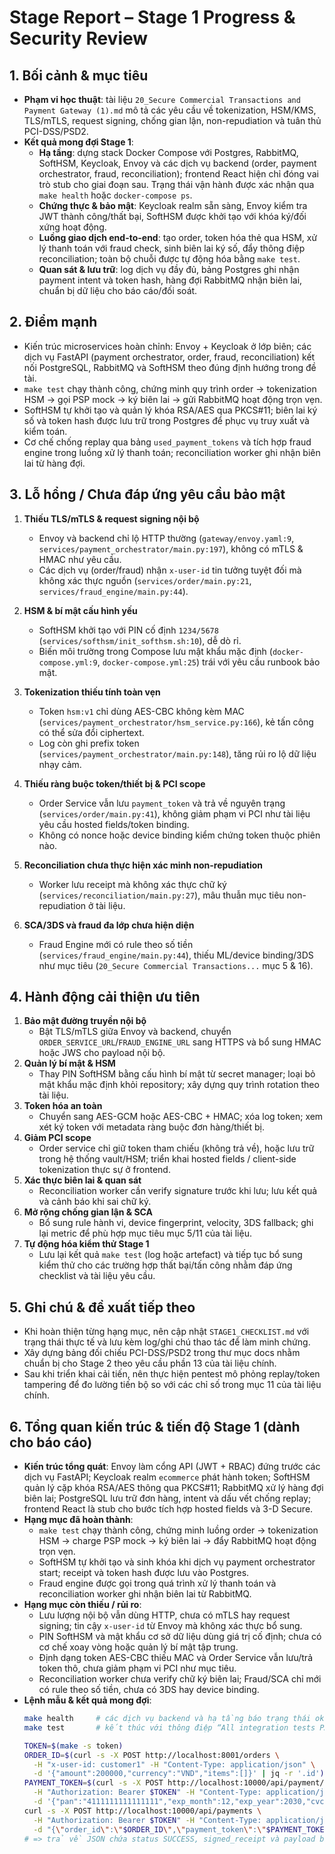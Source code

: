 # Stage Report – Stage 1 Progress & Security Review

## 1. Bối cảnh & mục tiêu
- **Phạm vi học thuật**: tài liệu `20_Secure Commercial Transactions and Payment Gateway (1).md` mô tả các yêu cầu về tokenization, HSM/KMS, TLS/mTLS, request signing, chống gian lận, non-repudiation và tuân thủ PCI-DSS/PSD2.
- **Kết quả mong đợi Stage 1**:
  - **Hạ tầng**: dựng stack Docker Compose với Postgres, RabbitMQ, SoftHSM, Keycloak, Envoy và các dịch vụ backend (order, payment orchestrator, fraud, reconciliation); frontend React hiện chỉ đóng vai trò stub cho giai đoạn sau. Trạng thái vận hành được xác nhận qua `make health` hoặc `docker-compose ps`.
  - **Chứng thực & bảo mật**: Keycloak realm sẵn sàng, Envoy kiểm tra JWT thành công/thất bại, SoftHSM được khởi tạo với khóa ký/đối xứng hoạt động.
  - **Luồng giao dịch end-to-end**: tạo order, token hóa thẻ qua HSM, xử lý thanh toán với fraud check, sinh biên lai ký số, đẩy thông điệp reconciliation; toàn bộ chuỗi được tự động hóa bằng `make test`.
  - **Quan sát & lưu trữ**: log dịch vụ đầy đủ, bảng Postgres ghi nhận payment intent và token hash, hàng đợi RabbitMQ nhận biên lai, chuẩn bị dữ liệu cho báo cáo/đối soát.

## 2. Điểm mạnh
- Kiến trúc microservices hoàn chỉnh: Envoy + Keycloak ở lớp biên; các dịch vụ FastAPI (payment orchestrator, order, fraud, reconciliation) kết nối PostgreSQL, RabbitMQ và SoftHSM theo đúng định hướng trong đề tài.
- `make test` chạy thành công, chứng minh quy trình order → tokenization HSM → gọi PSP mock → ký biên lai → gửi RabbitMQ hoạt động trọn vẹn.
- SoftHSM tự khởi tạo và quản lý khóa RSA/AES qua PKCS#11; biên lai ký số và token hash được lưu trữ trong Postgres để phục vụ truy xuất và kiểm toán.
- Cơ chế chống replay qua bảng `used_payment_tokens` và tích hợp fraud engine trong luồng xử lý thanh toán; reconciliation worker ghi nhận biên lai từ hàng đợi.

## 3. Lỗ hổng / Chưa đáp ứng yêu cầu bảo mật
1. **Thiếu TLS/mTLS & request signing nội bộ**  
   - Envoy và backend chỉ lộ HTTP thường (`gateway/envoy.yaml:9`, `services/payment_orchestrator/main.py:197`), không có mTLS & HMAC như yêu cầu.
   - Các dịch vụ (order/fraud) nhận `x-user-id` tin tưởng tuyệt đối mà không xác thực nguồn (`services/order/main.py:21`, `services/fraud_engine/main.py:44`).

2. **HSM & bí mật cấu hình yếu**  
   - SoftHSM khởi tạo với PIN cố định `1234/5678` (`services/softhsm/init_softhsm.sh:10`), dễ dò rỉ.  
   - Biến môi trường trong Compose lưu mật khẩu mặc định (`docker-compose.yml:9`, `docker-compose.yml:25`) trái với yêu cầu runbook bảo mật.

3. **Tokenization thiếu tính toàn vẹn**  
   - Token `hsm:v1` chỉ dùng AES-CBC không kèm MAC (`services/payment_orchestrator/hsm_service.py:166`), kẻ tấn công có thể sửa đổi ciphertext.  
   - Log còn ghi prefix token (`services/payment_orchestrator/main.py:148`), tăng rủi ro lộ dữ liệu nhạy cảm.

4. **Thiếu ràng buộc token/thiết bị & PCI scope**  
   - Order Service vẫn lưu `payment_token` và trả về nguyên trạng (`services/order/main.py:41`), không giảm phạm vi PCI như tài liệu yêu cầu hosted fields/token binding.  
   - Không có nonce hoặc device binding kiểm chứng token thuộc phiên nào.

5. **Reconciliation chưa thực hiện xác minh non-repudiation**  
   - Worker lưu receipt mà không xác thực chữ ký (`services/reconciliation/main.py:27`), mâu thuẫn mục tiêu non-repudiation ở tài liệu.

6. **SCA/3DS và fraud đa lớp chưa hiện diện**  
   - Fraud Engine mới có rule theo số tiền (`services/fraud_engine/main.py:44`), thiếu ML/device binding/3DS như mục tiêu (`20_Secure Commercial Transactions...` mục 5 & 16).  

## 4. Hành động cải thiện ưu tiên
1. **Bảo mật đường truyền nội bộ**  
   - Bật TLS/mTLS giữa Envoy và backend, chuyển `ORDER_SERVICE_URL`/`FRAUD_ENGINE_URL` sang HTTPS và bổ sung HMAC hoặc JWS cho payload nội bộ.
2. **Quản lý bí mật & HSM**  
   - Thay PIN SoftHSM bằng cấu hình bí mật từ secret manager; loại bỏ mật khẩu mặc định khỏi repository; xây dựng quy trình rotation theo tài liệu.
3. **Token hóa an toàn**  
   - Chuyển sang AES-GCM hoặc AES-CBC + HMAC; xóa log token; xem xét ký token với metadata ràng buộc đơn hàng/thiết bị.
4. **Giảm PCI scope**  
   - Order service chỉ giữ token tham chiếu (không trả về), hoặc lưu trữ trong hệ thống vault/HSM; triển khai hosted fields / client-side tokenization thực sự ở frontend.
5. **Xác thực biên lai & quan sát**  
   - Reconciliation worker cần verify signature trước khi lưu; lưu kết quả và cảnh báo khi sai chữ ký.
6. **Mở rộng chống gian lận & SCA**  
   - Bổ sung rule hành vi, device fingerprint, velocity, 3DS fallback; ghi lại metric để phù hợp mục tiêu mục 5/11 của tài liệu.
7. **Tự động hóa kiểm thử Stage 1**  
   - Lưu lại kết quả `make test` (log hoặc artefact) và tiếp tục bổ sung kiểm thử cho các trường hợp thất bại/tấn công nhằm đáp ứng checklist và tài liệu yêu cầu.

## 5. Ghi chú & đề xuất tiếp theo
- Khi hoàn thiện từng hạng mục, nên cập nhật `STAGE1_CHECKLIST.md` với trạng thái thực tế và lưu kèm log/ghi chú thao tác để làm minh chứng.  
- Xây dựng bảng đối chiếu PCI-DSS/PSD2 trong thư mục docs nhằm chuẩn bị cho Stage 2 theo yêu cầu phần 13 của tài liệu chính.  
- Sau khi triển khai cải tiến, nên thực hiện pentest mô phỏng replay/token tampering để đo lường tiến bộ so với các chỉ số trong mục 11 của tài liệu chính.

## 6. Tổng quan kiến trúc & tiến độ Stage 1 (dành cho báo cáo)
- **Kiến trúc tổng quát**: Envoy làm cổng API (JWT + RBAC) đứng trước các dịch vụ FastAPI; Keycloak realm `ecommerce` phát hành token; SoftHSM quản lý cặp khóa RSA/AES thông qua PKCS#11; RabbitMQ xử lý hàng đợi biên lai; PostgreSQL lưu trữ đơn hàng, intent và dấu vết chống replay; frontend React là stub cho bước tích hợp hosted fields và 3-D Secure.
- **Hạng mục đã hoàn thành**:
  - `make test` chạy thành công, chứng minh luồng order → tokenization HSM → charge PSP mock → ký biên lai → đẩy RabbitMQ hoạt động trọn vẹn.
  - SoftHSM tự khởi tạo và sinh khóa khi dịch vụ payment orchestrator start; receipt và token hash được lưu vào Postgres.
  - Fraud engine được gọi trong quá trình xử lý thanh toán và reconciliation worker ghi nhận biên lai từ RabbitMQ.
- **Hạng mục còn thiếu / rủi ro**:
  - Lưu lượng nội bộ vẫn dùng HTTP, chưa có mTLS hay request signing; tin cậy `x-user-id` từ Envoy mà không xác thực bổ sung.
  - PIN SoftHSM và mật khẩu cơ sở dữ liệu dùng giá trị cố định; chưa có cơ chế xoay vòng hoặc quản lý bí mật tập trung.
  - Định dạng token AES-CBC thiếu MAC và Order Service vẫn lưu/trả token thô, chưa giảm phạm vi PCI như mục tiêu.
  - Reconciliation worker chưa verify chữ ký biên lai; Fraud/SCA chỉ mới có rule theo số tiền, chưa có 3DS hay device binding.
- **Lệnh mẫu & kết quả mong đợi**:
  ```bash
  make health     # các dịch vụ backend và hạ tầng báo trạng thái ok
  make test       # kết thúc với thông điệp “All integration tests PASSED”

  TOKEN=$(make -s token)
  ORDER_ID=$(curl -s -X POST http://localhost:8001/orders \
    -H "x-user-id: customer1" -H "Content-Type: application/json" \
    -d '{"amount":200000,"currency":"VND","items":[]}' | jq -r '.id')
  PAYMENT_TOKEN=$(curl -s -X POST http://localhost:10000/api/payment/tokenize \
    -H "Authorization: Bearer $TOKEN" -H "Content-Type: application/json" \
    -d '{"pan":"4111111111111111","exp_month":12,"exp_year":2030,"cvc":"123"}' | jq -r '.token')
  curl -s -X POST http://localhost:10000/api/payments \
    -H "Authorization: Bearer $TOKEN" -H "Content-Type: application/json" \
    -d "{\"order_id\":\"$ORDER_ID\",\"payment_token\":\"$PAYMENT_TOKEN\"}"
  # => trả về JSON chứa status SUCCESS, signed_receipt và payload biên lai
  ```
